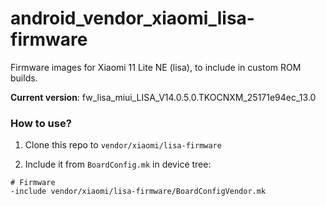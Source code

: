 # android_vendor_xiaomi_lisa-firmware

Firmware images for Xiaomi 11 Lite NE (lisa), to include in custom ROM builds.

**Current version**: fw_lisa_miui_LISA_V14.0.5.0.TKOCNXM_25171e94ec_13.0

### How to use?

1. Clone this repo to `vendor/xiaomi/lisa-firmware`

2. Include it from `BoardConfig.mk` in device tree:

```
# Firmware
-include vendor/xiaomi/lisa-firmware/BoardConfigVendor.mk
```
